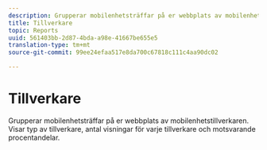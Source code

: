 ```yaml
---
description: Grupperar mobilenhetsträffar på er webbplats av mobilenhetstillverkaren. Visar typ av tillverkare, antal visningar för varje tillverkare och motsvarande procentandelar.
title: Tillverkare
topic: Reports
uuid: 561403bb-2d87-4bda-a98e-41667be655e5
translation-type: tm+mt
source-git-commit: 99ee24efaa517e8da700c67818c111c4aa90dc02

---
```



# Tillverkare

Grupperar mobilenhetsträffar på er webbplats av mobilenhetstillverkaren. Visar typ av tillverkare, antal visningar för varje tillverkare och motsvarande procentandelar.

